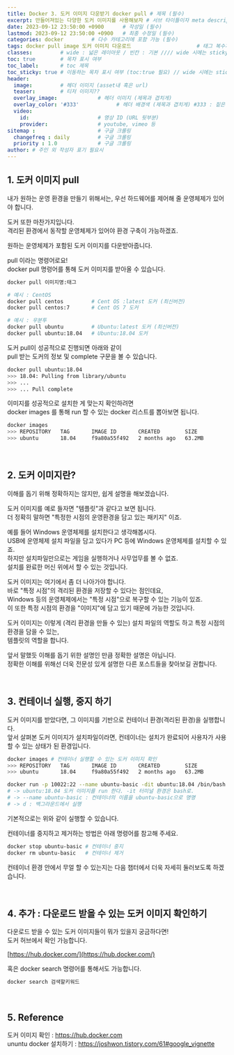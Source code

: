 ```yaml
---
title: Docker 3. 도커 이미지 다운받기 docker pull # 제목 (필수)
excerpt: 만들어져있는 다양한 도커 이미지를 사용해보자 # 서브 타이틀이자 meta description (필수)
date: 2023-09-12 23:50:00 +0900      # 작성일 (필수)
lastmod: 2023-09-12 23:50:00 +0900   # 최종 수정일 (필수)
categories: docker         # 다수 카테고리에 포함 가능 (필수)
tags: docker pull image 도커 이미지 다운로드                     # 태그 복수개 가능 (필수)
classes:         # wide : 넓은 레이아웃 / 빈칸 : 기본 //// wide 시에는 sticky toc 불가
toc: true        # 목차 표시 여부
toc_label:       # toc 제목
toc_sticky: true # 이동하는 목차 표시 여부 (toc:true 필요) // wide 시에는 sticky toc 불가
header: 
  image:         # 헤더 이미지 (asset내 혹은 url)
  teaser:        # 티저 이미지??
  overlay_image:             # 헤더 이미지 (제목과 겹치게)
  overlay_color: '#333'            # 헤더 배경색 (제목과 겹치게) #333 : 짙은 회색 (필수)
  video:
    id:                      # 영상 ID (URL 뒷부분)
    provider:                # youtube, vimeo 등
sitemap :                    # 구글 크롤링
  changefreq : daily         # 구글 크롤링
  priority : 1.0             # 구글 크롤링
author: # 주인 외 작성자 표기 필요시
---
```

<!--postNo: 20230912_002-->

## 1️. 도커 이미지 pull  

내가 원하는 운영 환경을 만들기 위해서는, 우선 하드웨어를 제어해 줄 운영체제가 있어야 합니다.

도커 또한 마찬가지입니다.  
격리된 환경에서 동작할 운영체제가 있어야 환경 구축이 가능하겠죠.  

원하는 운영체제가 포함된 도커 이미지를 다운받아줍니다.  

pull 이라는 명령어로요!  
docker pull 명령어를 통해 도커 이미지를 받아올 수 있습니다.  

```bash
docker pull 이미지명:태그

# 예시 : CentOS
docker pull centos         # Cent OS :latest 도커 (최신버전)
docker pull centos:7       # Cent OS 7 도커 

# 예시 : 우분투
docker pull ubuntu         # Ubuntu:latest 도커 (최신버전)
docker pull ubuntu:18.04   # Ubuntu:18.04 도커
```

도커 pull이 성공적으로 진행되면 아래와 같이  
pull 받는 도커의 정보 및 complete 구문을 볼 수 있습니다.  

```bash
docker pull ubuntu:18.04
>>> 18.04: Pulling from library/ubuntu
>>> ...
>>> ... Pull complete
```

이미지를 성공적으로 설치한 게 맞는지 확인하려면  
docker images 를 통해 run 할 수 있는 docker 리스트를 뽑아보면 됩니다.  

```bash
docker images
>>> REPOSITORY   TAG       IMAGE ID       CREATED        SIZE
>>> ubuntu       18.04     f9a80a55f492   2 months ago   63.2MB
```

<br>

## 2️. 도커 이미지란?  

이해를 돕기 위해 정확하지는 않지만, 쉽게 설명을 해보겠습니다.  

도커 이미지를 예로 들자면 "템플릿"과 같다고 보면 됩니다.  
더 정확히 말하면 "특정한 시점의 운영환경을 담고 있는 패키지" 이죠.  

예를 들어 Windows 운영체제를 설치한다고 생각해봅시다.  
USB에 운영체제 설치 파일을 담고 있다가 PC 등에 Windows 운영체제를 설치할 수 있죠.  
하지만 설치파일만으로는 게임을 실행하거나 사무업무를 볼 수 없죠.  
설치를 완료한 머신 위에서 할 수 있는 것입니다.  

도커 이미지는 여기에서 좀 더 나아가야 합니다.  
바로 "특정 시점"의 격리된 환경을 저장할 수 있다는 점인데요,  
Windows 등의 운영체제에서는 "특정 시점"으로 복구할 수 있는 기능이 있죠.  
이 또한 특정 시점의 환경을 "이미지"에 담고 있기 때문에 가능한 것입니다.  

도커 이미지는 이렇게 (격리 환경을 만들 수 있는) 설치 파일의 역할도 하고 특정 시점의 환경을 담을 수 있는,  
템플릿의 역할을 합니다.  

앞서 말했듯 이해를 돕기 위한 설명인 만큼 정확한 설명은 아닙니다.  
정확한 이해를 위해선 더욱 전문성 있게 설명한 다른 포스트들을 찾아보길 권합니다.  

<br>

## 3️. 컨테이너 실행, 중지 하기  

도커 이미지를 받았다면, 그 이미지를 기반으로 컨테이너 환경(격리된 환경)을 실행합니다.  
앞서 살펴본 도커 이미지가 설치파일이라면, 컨테이너는 설치가 완료되어 사용자가 사용할 수 있는 상태가 된 환경입니다.  

```bash
docker images # 컨테이너 실행할 수 있는 도커 이미지 확인
>>> REPOSITORY   TAG       IMAGE ID       CREATED        SIZE
>>> ubuntu       18.04     f9a80a55f492   2 months ago   63.2MB

docker run -p 10022:22 --name ubuntu-basic -dit ubuntu:18.04 /bin/bash 
# -> ubuntu:18.04 도커 이미지를 run 한다. -it 터미널 환경은 bash로.
# -> --name ubuntu-basic : 컨테이너의 이름을 ubuntu-basic으로 명명
# -> d : 백그라운드에서 실행
```

기본적으로는 위와 같이 실행할 수 있습니다.  

컨테이너를 중지하고 제거하는 방법은 아래 명령어를 참고해 주세요.

```bash
docker stop ubuntu-basic # 컨테이너 중지
docker rm ubuntu-basic   # 컨테이너 제거
```

컨테이너 환경 안에서 무얼 할 수 있는지는 다음 챕터에서 더욱 자세히 둘러보도록 하겠습니다.  

<br>

## 4️. 추가 : 다운로드 받을 수 있는 도커 이미지 확인하기  

다운로드 받을 수 있는 도커 이미지들이 뭐가 있을지 궁금하다면!  
도커 허브에서 확인 가능합니다.  

[https://hub.docker.com/](https://hub.docker.com/)

혹은 docker search 명령어를 통해서도 가능합니다.

```bash
docker search 검색할키워드
```

<br>

## 5️. Reference  

도커 이미지 확인 : https://hub.docker.com  
ununtu docker 설치하기 : https://joshwon.tistory.com/61#google_vignette  